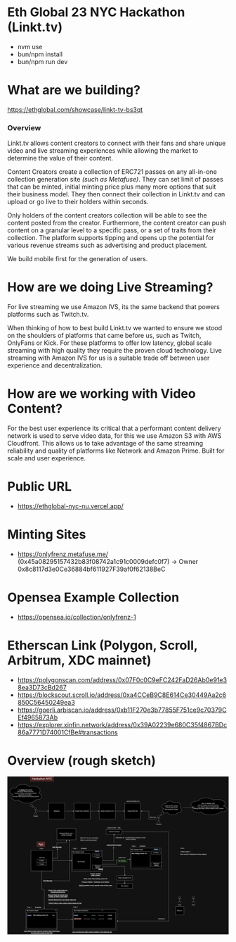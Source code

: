 # Eth Global 23 NYC Hackathon (Linkt.tv)

- nvm use
- bun/npm install
- bun/npm run dev

# What are we building?

https://ethglobal.com/showcase/linkt-tv-bs3qt

### Overview

Linkt.tv allows content creators to connect with their fans and share unique video and live streaming experiences while allowing the market to determine the value of their content.

Content Creators create a collection of ERC721 passes on any all-in-one collection generation site _(such as Metafuse)_. They can set limit of passes that can be minted, initial minting price plus many more options that suit their business model. They then connect their collection in Linkt.tv and can upload or go live to their holders within seconds.

Only holders of the content creators collection will be able to see the content posted from the creator. Furthermore, the content creator can push content on a granular level to a specific pass, or a set of traits from their collection. The platform supports tipping and opens up the potential for various revenue streams such as advertising and product placement.

We build mobile first for the generation of users.

# How are we doing Live Streaming?

For live streaming we use Amazon IVS, its the same backend that powers platforms such as Twitch.tv.

When thinking of how to best build Linkt.tv we wanted to ensure we stood on the shoulders of platforms that came before us, such as Twitch, OnlyFans or Kick. For these platforms to offer low latency, global scale streaming with high quality they require the proven cloud technology. Live streaming with Amazon IVS for us is a suitable trade off between user experience and decentralization.

# How are we working with Video Content?

For the best user experience its critical that a performant content delivery network is used to serve video data, for this we use Amazon S3 with AWS Cloudfront. This allows us to take advantage of the same streaming reliability and quality of platforms like Network and Amazon Prime. Built for scale and user experience.

# Public URL

- https://ethglobal-nyc-nu.vercel.app/

# Minting Sites

- https://onlyfrenz.metafuse.me/ (0x45a08295157432b83f08742a1c91c0009defc0f7) -> Owner 0x8c8117d3e0Ce36884bf611927F39af0f62138BeC

# Opensea Example Collection

- https://opensea.io/collection/onlyfrenz-1

# Etherscan Link (Polygon, Scroll, Arbitrum, XDC mainnet)

- https://polygonscan.com/address/0x07F0c0C9eFC242FaD26Ab0e91e38ea3D73cBd267
- https://blockscout.scroll.io/address/0xa4CCeB9C8E614Ce30449Aa2c6850C56450249ea3
- https://goerli.arbiscan.io/address/0xb11F270e3b77855F751ce9c70379CEf4965873Ab
- https://explorer.xinfin.network/address/0x39A02239e680C35f4867BDc86a7771D74001CfBe#transactions

# Overview (rough sketch)

![overview](/images/idea.png)
